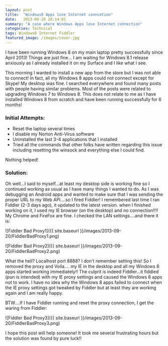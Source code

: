 ```yaml
---
layout: post
title:  "Windows8 Apps lose Internet conncetion"
date:   2013-09-20 20:14:01
summary: "A case where Windows Apps lose Internet connection"
categories: Technical
tags: Windows8 Internet Fiddler
featured_image: /images/cover.jpg
---
```


I have been running Windows 8 on my main laptop pretty successfully since April 2013! Things are just fine... I am waiting for Windows 8.1 release anxiously as I already installed it on my Surface and I like what I see.

This morning I wanted to install a new app from the store but I was not able to connect! In fact, all my Windows 8 apps could not connect except for Skype! My desktop was fine. I searched everywhere and found many posts with people having similar problems. Most of the posts were related to upgrading Windows 7 to Windows 8. This does not relate to me as I have installed Windows 8 from scratch and have been running successfully for 6 months!

### Initial Attempts:

* Reset the laptop several times
* I disable my Norton Anti-Virus software
* Uninstalled the last 3-4 applications that I installed
* Tried all the commands that other folks have written regarding this issue including resetting the winsock and everything else I could find.

Nothing helped!

### Solution:

Oh well...I said to myself...at least my desktop side is working fine so I continued working as usual as I have many things I wanted to do. As I was debugging an Android apps and wanted to make sure that I was sending the proper URL to my Web API....so I fired Fiddler! I remembered last time I ran Fiddler (2-3 days ago), it updated to the latest version. when I finished working on it, I used my IE browser (on the desktop) and no connection!!!! My Chrome and FireFox are fine. I checked the LAN settings....and there it is:

![Fiddler Bad Proxy1]({{ site.baseurl }}/images/2013-09-20/FiddlerBadProxy1.png)  

![Fiddler Bad Proxy2]({{ site.baseurl }}/images/2013-09-20/FiddlerBadProxy2.png)  

What the hell? Localhost port 8888? I don't remember setting this! So I removed the proxy and Voila.... my IE in the desktop and all my Windows 8 apps started working immediately!! The culprit is indeed Fiddler...it fiddled (pun is intended) with my IE proxy settings and caused the Windows 8 apps not to work. I have no idea why the Windows 8 apps failed to connect when the IE proxy settings got tweaked by Fiddler but at least they are working again and I am really happy.

BTW....If I have Fiddler running and reset the proxy connection, I get the waring from Fiddler:

![Fiddler Bad Proxy3]({{ site.baseurl }}/images/2013-09-20/FiddlerBadProxy3.png)  

I hope this post will help someone! It took me several frustrating hours but the solution was found by pure luck!!